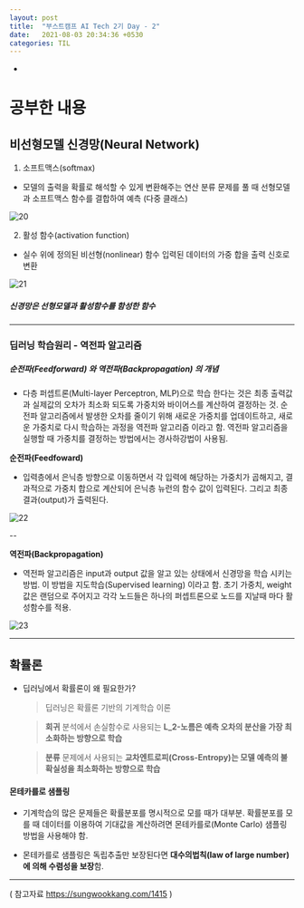 ```yaml
---
layout: post
title:  "부스트캠프 AI Tech 2기 Day - 2"
date:   2021-08-03 20:34:36 +0530
categories: TIL
---
```


-


# 공부한 내용


## 비선형모델 신경망(Neural Network)


1. 소프트맥스(softmax)

 - 모델의 출력을 확률로 해석할 수 있게 변환해주는 연산
   분류 문제를 풀 때 선형모델과 소프트맥스 함수를 결합하여 예측 (다중 클래스)


 ![20](https://user-images.githubusercontent.com/61610411/127939028-ca6d2ce5-1234-40a6-a7cd-207d500e57ed.PNG)


2. 활성 함수(activation function)

 - 실수 위에 정의된 비선형(nonlinear) 함수
   입력된 데이터의 가중 합을 출력 신호로 변환
 

 ![21](https://user-images.githubusercontent.com/61610411/127939442-277b07d2-1a24-4c65-bcff-7dcd974fa3d1.PNG)


##### 신경망은 선형모델과 활성함수를 함성한 함수


---


### 딥러닝 학습원리 - 역전파 알고리즘


##### 순전파(Feedforward) 와 역전파(Backpropagation) 의 개념

- 다층 퍼셉트론(Multi-layer Perceptron, MLP)으로 학습 한다는 것은 최종 출력값과 실제값의 오차가 최소화 되도록 가중치와 바이어스를 계산하여 결정하는 것.
  순전파 알고리즘에서 발생한 오차를 줄이기 위해 새로운 가중치를 업데이트하고, 새로운 가중치로 다시 학습하는 과정을 역전파 알고리즘 이라고 함. 역전파 알고리즘을 실행할 때
  가중치를 결정하는 방법에서는 경사하강법이 사용됨.


**순전파(Feedfoward)**


 - 입력층에서 은닉층 방향으로 이동하면서 각 입력에 해당하는 가중치가 곱해지고, 결과적으로 가중치 합으로 계산되어 은닉층 뉴런의 함수 값이 입력된다. 그리고 최종 결과(output)가 출력된다.

 ![22](https://user-images.githubusercontent.com/61610411/127940818-785a02d2-a34a-4ae3-9ff6-c0e54dc8bd5b.PNG)


--

 
**역전파(Backpropagation)**

 
 - 역전파 알고리즘은 input과 output 값을 알고 있는 상태에서 신경망을 학습 시키는 방법. 이 방법을 지도학습(Supervised learning) 이라고 함.
   초기 가중치, weight 값은 랜덤으로 주어지고 각각   노드들은 하나의 퍼셉트론으로 노드를 지날때 마다 활성함수를 적용.


 ![23](https://user-images.githubusercontent.com/61610411/127941020-04674e94-1256-42b4-8138-ee103d95fdc5.PNG)


---


## 확률론

- 딥러닝에서 확률론이 왜 필요한가?
  
  > 딥러닝은 확률론 기반의 기계학습 이론
  

  > **회귀** 분석에서 손실함수로 사용되는 **L_2-노름은 예측 오차의 분산을 가장 최소화하는 방향으로 학습**


  > **분류** 문제에서 사용되는 **교차엔트로피(Cross-Entropy)는 모델 예측의 불확실성을 최소화하는 방향으로 학습**

#### 몬테카를로 샘플링


- 기계학습의 많은 문제들은 확률분포를 명시적으로 모를 때가 대부분.
  확률분포를 모를 때 데이터를 이용하여 기대값을 계산하려면 몬테카를로(Monte Carlo) 샘플링 방법을 사용해야 함.


- 몬테카를로 샘플링은 독립추출만 보장된다면 **대수의법칙(law of large number)에 의해 수렴성을 보장**함.


---



( 참고자료 https://sungwookkang.com/1415 ) 